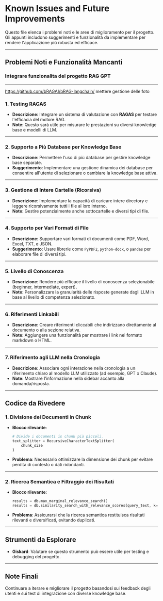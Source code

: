 # Known Issues and Future Improvements

Questo file elenca i problemi noti e le aree di miglioramento per il progetto. Gli appunti includono suggerimenti e funzionalità da implementare per rendere l'applicazione più robusta ed efficace.

---

## Problemi Noti e Funzionalità Mancanti

### **Integrare funzionalita del progetto RAG GPT**
--------------------
https://github.com/bRAGAI/bRAG-langchain/
mettere gestione delle foto 
### 1. **Testing RAGAS**
   - **Descrizione**: Integrare un sistema di valutazione con **RAGAS** per testare l'efficacia del motore RAG.
   - **Note**: Questo sarà utile per misurare le prestazioni su diversi knowledge base e modelli di LLM.

---

### 2. **Supporto a Più Database per Knowledge Base**
   - **Descrizione**: Permettere l'uso di più database per gestire knowledge base separate.
   - **Suggerimento**: Implementare una gestione dinamica dei database per consentire all'utente di selezionare o cambiare la knowledge base attiva.

---

### 3. **Gestione di Intere Cartelle (Ricorsiva)**
   - **Descrizione**: Implementare la capacità di caricare intere directory e leggere ricorsivamente tutti i file al loro interno.
   - **Note**: Gestire potenzialmente anche sottocartelle e diversi tipi di file.

---

### 4. **Supporto per Vari Formati di File**
   - **Descrizione**: Supportare vari formati di documenti come PDF, Word, Excel, TXT, e JSON.
   - **Suggerimento**: Usare librerie come `PyPDF2`, `python-docx`, o `pandas` per elaborare file di diversi tipi.

---

### 5. **Livello di Conoscenza**
   - **Descrizione**: Rendere più efficace il livello di conoscenza selezionabile (beginner, intermediate, expert).
   - **Note**: Personalizzare la granularità delle risposte generate dagli LLM in base al livello di competenza selezionato.

---

### 6. **Riferimenti Linkabili**
   - **Descrizione**: Creare riferimenti cliccabili che indirizzano direttamente al documento o alla sezione relativa.
   - **Note**: Aggiungere una funzionalità per mostrare i link nel formato markdown o HTML.

---

### 7. **Riferimento agli LLM nella Cronologia**
   - **Descrizione**: Associare ogni interazione nella cronologia a un riferimento chiaro al modello LLM utilizzato (ad esempio, GPT o Claude).
   - **Note**: Mostrare l'informazione nella sidebar accanto alla domanda/risposta.

---

## Codice da Rivedere

### 1. **Divisione dei Documenti in Chunk**
   - **Blocco rilevante**: 
     ```python
     # Divide i documenti in chunk più piccoli.
     text_splitter = RecursiveCharacterTextSplitter(
         chunk_size
     )
     ```
   - **Problema**: Necessario ottimizzare la dimensione dei chunk per evitare perdita di contesto o dati ridondanti.

---

### 2. **Ricerca Semantica e Filtraggio dei Risultati**
   - **Blocco rilevante**: 
     ```python
     results = db.max_marginal_relevance_search()
     results = db.similarity_search_with_relevance_scores(query_text, k=3)
     ```
   - **Problema**: Assicurarsi che la ricerca semantica restituisca risultati rilevanti e diversificati, evitando duplicati.

---

## Strumenti da Esplorare
- **Giskard**: Valutare se questo strumento può essere utile per testing e debugging del progetto.

---

## Note Finali
Continuare a iterare e migliorare il progetto basandosi sui feedback degli utenti e sui test di integrazione con diverse knowledge base.
